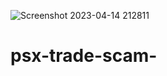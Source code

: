 ![Screenshot 2023-04-14 212811](https://user-images.githubusercontent.com/130071685/232148523-dd2a7662-5ce3-48dc-bd6c-c821c01974ab.png)
# psx-trade-scam-
